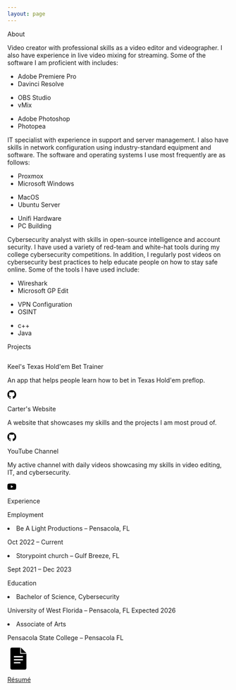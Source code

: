 ```yaml
---
layout: page
---
```


<section class="skills" id="about">
                    <div class="skillsTitle">
                        <p>
                            <span class="gradientText">About</span>
                        </p>
                    </div>
                    <div class="skill">
                        <p><span class="highlightedText">Video creator</span> with professional skills as a video editor and videographer. 
                            I also have experience in live video mixing for streaming. 
                            Some of the software I am proficient with includes:
                            </p>
                        <div class="softwareList">
                            <ul>
                                <li>Adobe Premiere Pro</li>
                                <li>Davinci Resolve</li>
                            </ul>
                            <ul>
                                <li>OBS Studio</li>
                                <li>vMix</li>
                            </ul>
                            <ul>
                                <li>Adobe Photoshop</li>
                                <li>Photopea</li>
                            </ul>
                        </div>
                    </div>
                    <div class="skill">
                        <p><span class="highlightedText">IT specialist</span> with experience in support and server management. 
                            I also have skills in network configuration using industry-standard equipment and software. 
                            The software and operating systems I use most frequently are as follows:</p>
                        <div class="softwareList">
                            <ul>
                                <li>Proxmox</li>
                                <li>Microsoft Windows</li>
                            </ul>
                            <ul>
                                <li>MacOS</li>
                                <li>Ubuntu Server</li>
                            </ul>
                            <ul>
                                <li>Unifi Hardware</li>
                                <li>PC Building</li>
                            </ul>
                        </div>
                    </div>
                    <div class="skill">
                        <p><span class="highlightedText">Cybersecurity analyst</span> with skills in open-source intelligence and account security. 
                            I have used a variety of red-team and white-hat tools during my college cybersecurity competitions. 
                            In addition, I regularly post videos on cybersecurity best practices to help educate people on how to stay safe online. 
                            Some of the tools I have used include:</p>
                        <div class="softwareList">
                            <ul>
                                <li>Wireshark</li>
                                <li>Microsoft GP Edit</li>
                            </ul>
                            <ul>
                                <li>VPN Configuration</li>
                                <li>OSINT</li>
                            </ul>
                            <ul>
                                <li>c++</li>
                                <li>Java</li>
                            </ul>
                        </div>
                    </div>
                </section>
                <section class="projectsContainer" id="projects">
                    <div class="projectsTitle">
                        <p>
                            <span class="gradientText">Projects</span>
                        </p>
                    </div>
                    <div class="projects">
                        <img src="/static/images/th_project_1.webp" alt="" class="projectThumbnail">
                        <div class="projectDetails">
                            <p class="projectTitle">
                                Keel's Texas Hold'em Bet Trainer
                            </p>
                            <p class="projectInfo">
                                An app that helps people learn how to bet in Texas Hold'em preflop.
                            </p>
                            <div class="projectLinks">
                                <a href="https://github.com/carterkeel/texas-holdem-app" target="_blank"><svg role="img" viewBox="0 0 24 24" xmlns="http://www.w3.org/2000/svg" width="20" zoomAndPan="magnify" viewbox="0 0 30 30.000001" height="20" preserveAspectRatio="xMidYMid meet" version="1.0"><title>GitHub</title><path d="M12 .297c-6.63 0-12 5.373-12 12 0 5.303 3.438 9.8 8.205 11.385.6.113.82-.258.82-.577 0-.285-.01-1.04-.015-2.04-3.338.724-4.042-1.61-4.042-1.61C4.422 18.07 3.633 17.7 3.633 17.7c-1.087-.744.084-.729.084-.729 1.205.084 1.838 1.236 1.838 1.236 1.07 1.835 2.809 1.305 3.495.998.108-.776.417-1.305.76-1.605-2.665-.3-5.466-1.332-5.466-5.93 0-1.31.465-2.38 1.235-3.22-.135-.303-.54-1.523.105-3.176 0 0 1.005-.322 3.3 1.23.96-.267 1.98-.399 3-.405 1.02.006 2.04.138 3 .405 2.28-1.552 3.285-1.23 3.285-1.23.645 1.653.24 2.873.12 3.176.765.84 1.23 1.91 1.23 3.22 0 4.61-2.805 5.625-5.475 5.92.42.36.81 1.096.81 2.22 0 1.606-.015 2.896-.015 3.286 0 .315.21.69.825.57C20.565 22.092 24 17.592 24 12.297c0-6.627-5.373-12-12-12"/></svg></a>
                            </div>
                        </div>
                    </div>
                    <div class="projects">
                        <img src="/static/images/web_project_2.webp" alt="" class="projectThumbnail">
                        <div class="projectDetails">
                            <p class="projectTitle">
                                Carter's Website
                            </p>
                            <p class="projectInfo">
                                A website that showcases my skills and the projects I am most proud of.
                            </p>
                            <div class="projectLinks">
                                <a href="https://github.com/carterkeel/website" target="_blank"><svg role="img" viewBox="0 0 24 24" xmlns="http://www.w3.org/2000/svg" width="20" zoomAndPan="magnify" viewbox="0 0 30 30.000001" height="20" preserveAspectRatio="xMidYMid meet" version="1.0"><title>GitHub</title><path d="M12 .297c-6.63 0-12 5.373-12 12 0 5.303 3.438 9.8 8.205 11.385.6.113.82-.258.82-.577 0-.285-.01-1.04-.015-2.04-3.338.724-4.042-1.61-4.042-1.61C4.422 18.07 3.633 17.7 3.633 17.7c-1.087-.744.084-.729.084-.729 1.205.084 1.838 1.236 1.838 1.236 1.07 1.835 2.809 1.305 3.495.998.108-.776.417-1.305.76-1.605-2.665-.3-5.466-1.332-5.466-5.93 0-1.31.465-2.38 1.235-3.22-.135-.303-.54-1.523.105-3.176 0 0 1.005-.322 3.3 1.23.96-.267 1.98-.399 3-.405 1.02.006 2.04.138 3 .405 2.28-1.552 3.285-1.23 3.285-1.23.645 1.653.24 2.873.12 3.176.765.84 1.23 1.91 1.23 3.22 0 4.61-2.805 5.625-5.475 5.92.42.36.81 1.096.81 2.22 0 1.606-.015 2.896-.015 3.286 0 .315.21.69.825.57C20.565 22.092 24 17.592 24 12.297c0-6.627-5.373-12-12-12"/></svg></a>
                            </div>
                        </div>
                    </div>
                    <div class="projects">
                        <img src="/static/images/yt_project_3.webp" alt="" class="projectThumbnail">
                        <div class="projectDetails">
                            <p class="projectTitle">
                                YouTube Channel
                            </p>
                            <p class="projectInfo">
                                My active channel with daily videos showcasing my skills in video editing, IT, and cybersecurity.
                            </p>
                            <div class="projectLinks">
                                <a href="https://www.youtube.com/@RandomButCool" target="_blank"><svg role="img" viewBox="0 0 24 24" xmlns="http://www.w3.org/2000/svg" width="20" zoomAndPan="magnify" viewbox="0 0 30 30.000001" height="20" preserveAspectRatio="xMidYMid meet" version="1.0"><title>YouTube</title><path d="M23.498 6.186a3.016 3.016 0 0 0-2.122-2.136C19.505 3.545 12 3.545 12 3.545s-7.505 0-9.377.505A3.017 3.017 0 0 0 .502 6.186C0 8.07 0 12 0 12s0 3.93.502 5.814a3.016 3.016 0 0 0 2.122 2.136c1.871.505 9.376.505 9.376.505s7.505 0 9.377-.505a3.015 3.015 0 0 0 2.122-2.136C24 15.93 24 12 24 12s0-3.93-.502-5.814zM9.545 15.568V8.432L15.818 12l-6.273 3.568z"/></svg></a>
                            </div>
                        </div>
                    </div>
                </section>
                <section class="experienceContainer" id="experience">
                    <div class="experienceTitle">
                        <p>
                            <span class="gradientText">Experience</span>
                        </p>
                    </div> 
                    <div class="employment">
                        <div class="employmentTitle">
                            <p>Employment</p>
                        </div>
                        <div class="employmentPlace">
                            <li>Be A Light Productions – Pensacola, FL</li>
                        </div>
                        <div class="employmentTime">
                            <p>Oct 2022 – Current</p>
                        </div>
                        <div class="employmentPlace">
                            <li>Storypoint church – Gulf Breeze, FL</li>
                        </div>
                        <div class="employmentTime">
                            <p>Sept 2021 – Dec 2023</p>
                        </div> 
                    </div>
                    <div class="education">
                        <div class="educationTitle">
                            <p>Education</p>
                        </div>
                        <div class="educationType">
                            <li>Bachelor of Science, Cybersecurity</li>
                        </div>
                        <div class="educationPlace">
                            <p>University of West Florida – Pensacola, FL Expected 2026</p>
                        </div>
                        <div class="educationType">
                            <li>Associate of Arts</li>
                        </div>
                        <div class="educationPlace">
                            <p>Pensacola State College – Pensacola FL</p>
                        </div> 
                    </div>
                    <div class="resumeContainer">
                        <a href="static/documents/carter_resume.pdf" target="_blank" class="resumeLink">
                            <svg role="img" viewBox="0 0 24 24" xmlns="http://www.w3.org/2000/svg" width="50" height="50">
                            <title>Resume</title>
                            <path d="M14.727 6.727H14V0H4.91c-.905 0-1.637.732-1.637 1.636v20.728c0 .904.732 1.636 1.636 1.636h14.182c.904 0 1.636-.732 1.636-1.636V6.727h-6zm-.545 10.455H7.09v-1.364h7.09v1.364zm2.727-3.273H7.091v-1.364h9.818v1.364zm0-3.273H7.091V9.273h9.818v1.363zM14.727 6h6l-6-6v6z"/>
                            </svg>
                            <p>Résumé</p>
                        </a>
                    </div>
                </section>
